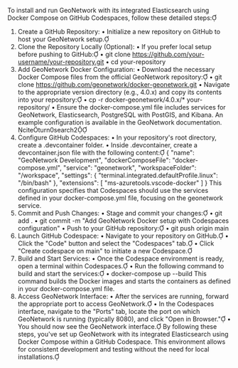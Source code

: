 To install and run GeoNetwork with its integrated Elasticsearch using Docker Compose on GitHub Codespaces, follow these detailed steps:
1. Create a GitHub Repository:
•	Initialize a new repository on GitHub to host your GeoNetwork setup.
2. Clone the Repository Locally (Optional):
•	If you prefer local setup before pushing to GitHub: 
•	git clone https://github.com/your-username/your-repository.git 
•	cd your-repository
3. Add GeoNetwork Docker Configuration:
•	Download the necessary Docker Compose files from the official GeoNetwork repository: 
•	git clone https://github.com/geonetwork/docker-geonetwork.git
•	Navigate to the appropriate version directory (e.g., 4.0.x) and copy its contents into your repository: 
•	cp -r docker-geonetwork/4.0.x/* your-repository/
•	Ensure the docker-compose.yml file includes services for GeoNetwork, Elasticsearch, PostgreSQL with PostGIS, and Kibana. An example configuration is available in the GeoNetwork documentation. citeturn0search2
4. Configure GitHub Codespaces:
•	In your repository's root directory, create a .devcontainer folder.
•	Inside .devcontainer, create a devcontainer.json file with the following content: 
	{
	  "name": "GeoNetwork Development",
	  "dockerComposeFile": "docker-compose.yml",
	  "service": "geonetwork",
	  "workspaceFolder": "/workspace",
	  "settings": {
	    "terminal.integrated.defaultProfile.linux": "/bin/bash"
	  },
	  "extensions": [
	    "ms-azuretools.vscode-docker"
	  ]
	}
This configuration specifies that Codespaces should use the services defined in your docker-compose.yml file, focusing on the geonetwork service.
5. Commit and Push Changes:
•	Stage and commit your changes: 
•	git add .
•	git commit -m "Add GeoNetwork Docker setup with Codespaces configuration"
•	Push to your GitHub repository: 
•	git push origin main
6. Launch GitHub Codespace:
•	Navigate to your repository on GitHub.
•	Click the "Code" button and select the "Codespaces" tab.
•	Click "Create codespace on main" to initiate a new Codespace.
7. Build and Start Services:
•	Once the Codespace environment is ready, open a terminal within Codespaces.
•	Run the following command to build and start the services: 
•	docker-compose up --build
This command builds the Docker images and starts the containers as defined in your docker-compose.yml file.
8. Access GeoNetwork Interface:
•	After the services are running, forward the appropriate port to access GeoNetwork.
•	In the Codespaces interface, navigate to the "Ports" tab, locate the port on which GeoNetwork is running (typically 8080), and click "Open in Browser."
•	You should now see the GeoNetwork interface.
By following these steps, you've set up GeoNetwork with its integrated Elasticsearch using Docker Compose within a GitHub Codespace. This environment allows for consistent development and testing without the need for local installations.

